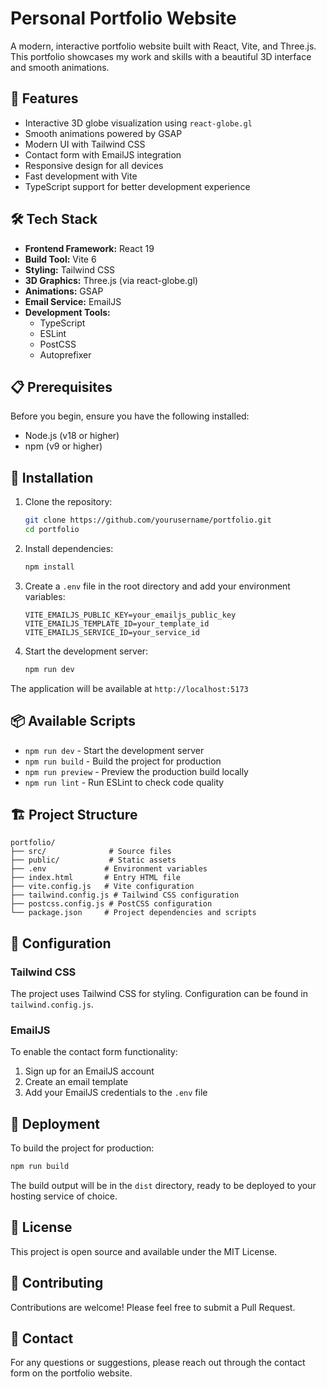 # Personal Portfolio Website

A modern, interactive portfolio website built with React, Vite, and Three.js. This portfolio showcases my work and skills with a beautiful 3D interface and smooth animations.

## 🚀 Features

- Interactive 3D globe visualization using `react-globe.gl`
- Smooth animations powered by GSAP
- Modern UI with Tailwind CSS
- Contact form with EmailJS integration
- Responsive design for all devices
- Fast development with Vite
- TypeScript support for better development experience

## 🛠️ Tech Stack

- **Frontend Framework:** React 19
- **Build Tool:** Vite 6
- **Styling:** Tailwind CSS
- **3D Graphics:** Three.js (via react-globe.gl)
- **Animations:** GSAP
- **Email Service:** EmailJS
- **Development Tools:**
  - TypeScript
  - ESLint
  - PostCSS
  - Autoprefixer

## 📋 Prerequisites

Before you begin, ensure you have the following installed:
- Node.js (v18 or higher)
- npm (v9 or higher)

## 🚀 Installation

1. Clone the repository:
   ```bash
   git clone https://github.com/yourusername/portfolio.git
   cd portfolio
   ```

2. Install dependencies:
   ```bash
   npm install
   ```

3. Create a `.env` file in the root directory and add your environment variables:
   ```
   VITE_EMAILJS_PUBLIC_KEY=your_emailjs_public_key
   VITE_EMAILJS_TEMPLATE_ID=your_template_id
   VITE_EMAILJS_SERVICE_ID=your_service_id
   ```

4. Start the development server:
   ```bash
   npm run dev
   ```

The application will be available at `http://localhost:5173`

## 📦 Available Scripts

- `npm run dev` - Start the development server
- `npm run build` - Build the project for production
- `npm run preview` - Preview the production build locally
- `npm run lint` - Run ESLint to check code quality

## 🏗️ Project Structure

```
portfolio/
├── src/              # Source files
├── public/           # Static assets
├── .env             # Environment variables
├── index.html       # Entry HTML file
├── vite.config.js   # Vite configuration
├── tailwind.config.js # Tailwind CSS configuration
├── postcss.config.js # PostCSS configuration
└── package.json     # Project dependencies and scripts
```

## 🔧 Configuration

### Tailwind CSS
The project uses Tailwind CSS for styling. Configuration can be found in `tailwind.config.js`.

### EmailJS
To enable the contact form functionality:
1. Sign up for an EmailJS account
2. Create an email template
3. Add your EmailJS credentials to the `.env` file

## 🚀 Deployment

To build the project for production:
```bash
npm run build
```

The build output will be in the `dist` directory, ready to be deployed to your hosting service of choice.

## 📝 License

This project is open source and available under the MIT License.

## 👥 Contributing

Contributions are welcome! Please feel free to submit a Pull Request.

## 📧 Contact

For any questions or suggestions, please reach out through the contact form on the portfolio website.
